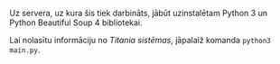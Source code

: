 Uz servera, uz kura šis tiek darbināts, jābūt uzinstalētam Python 3 un Python Beautiful Soup 4 bibliotekai.

Lai nolasītu informāciju no *Titania sistēmas*, jāpalaiž komanda `python3 main.py`.